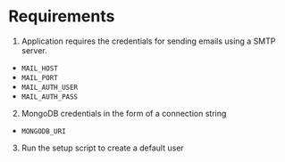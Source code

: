 # Requirements

1.  Application requires the credentials for sending emails using a SMTP server.
  * `MAIL_HOST`
  * `MAIL_PORT`
  * `MAIL_AUTH_USER`
  * `MAIL_AUTH_PASS`
2.  MongoDB credentials in the form of a connection string
  * `MONGODB_URI`
3.  Run the setup script to create a default user 
